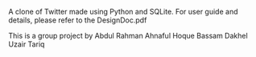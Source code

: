   
  A clone of Twitter made using Python and SQLite. For user guide and details, please refer to the DesignDoc.pdf


  This is a group project by 
  Abdul Rahman
  Ahnaful Hoque
  Bassam Dakhel
  Uzair Tariq


